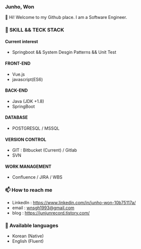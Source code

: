 ### Junho, Won
👋   Hi! Welcome to my Github place. I am a Software Engineer.


### 🔭   SKILL && TECK STACK

#### Current interest 
- Springboot && System Desgin Patterns && Unit Test
#### FRONT-END
- Vue.js
- javascript(ES6)
#### BACK-END
- Java (JDK +1.8)
- SpringBoot 
#### DATABASE
- POSTGRESQL / MSSQL
#### VERSION CONTROL
- GIT : Bitbucket (Current) / Gitlab
- SVN
#### WORK MANAGEMENT
- Confluence / JIRA / WBS


### 📫   How to reach me
- LinkedIn : https://www.linkedin.com/in/junho-won-10b75117a/
- email : [wnsgh1993@gmail.com](mailto:wnsgh1993@gmail.com)
- blog : https://junjunrecord.tistory.com/

### 💬  Available languages 
- Korean (Native)
- English (Fluent)


<!--
**junjunwon/junjunwon** is a ✨ _special_ ✨ repository because its `README.md` (this file) appears on your GitHub profile.

Here are some ideas to get you started:

- 🔭 I’m currently working on ...
- 🌱 I’m currently learning ...
- 👯 I’m looking to collaborate on ...
- 🤔 I’m looking for help with ...
- 💬 Ask me about ...
- 📫 How to reach me: ...
- 😄 Pronouns: ...
- ⚡ Fun fact: ...
-->
